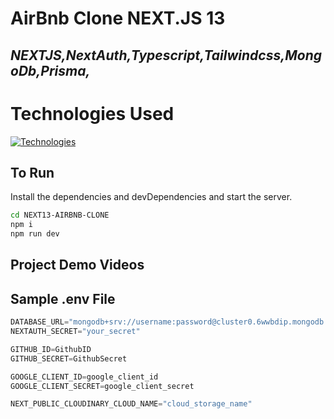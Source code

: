 # AirBnb Clone NEXT.JS 13 
## _NEXTJS,NextAuth,Typescript,Tailwindcss,MongoDb,Prisma,_
# Technologies Used
[![Technologies](https://skills.thijs.gg/icons?i=next,tailwindcss,typescript,mongodb,prisma)](https://skills.thijs.gg)


## To Run
Install the dependencies and devDependencies and start the server.

```sh
cd NEXT13-AIRBNB-CLONE
npm i
npm run dev
```
## Project Demo Videos


## Sample .env File
```js
DATABASE_URL="mongodb+srv://username:password@cluster0.6wwbdip.mongodb.net/test"
NEXTAUTH_SECRET="your_secret"

GITHUB_ID=GithubID
GITHUB_SECRET=GithubSecret

GOOGLE_CLIENT_ID=google_client_id
GOOGLE_CLIENT_SECRET=google_client_secret

NEXT_PUBLIC_CLOUDINARY_CLOUD_NAME="cloud_storage_name"
```